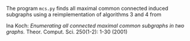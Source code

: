 The program `mcs.py` finds all maximal common connected induced subgraphs using a reimplementation of algorithms 3 and 4 from

Ina Koch: *Enumerating all connected maximal common subgraphs in two graphs.* Theor. Comput. Sci. 250(1-2): 1-30 (2001)
